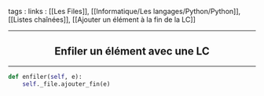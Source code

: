 tags : 
links : [[Les Files]], [[Informatique/Les langages/Python/Python]], [[Listes chaînées]], [[Ajouter un élément à la fin de la LC]]

****

<h2 style="text-align: center;"> Enfiler un élément avec une LC </h2>

****


```python
def enfiler(self, e):
	self._file.ajouter_fin(e)
```